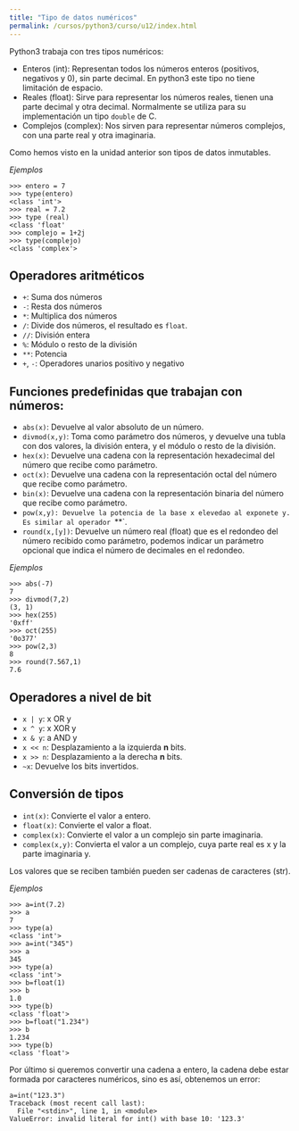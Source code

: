 ```yaml
---
title: "Tipo de datos numéricos"
permalink: /cursos/python3/curso/u12/index.html
---
```


Python3 trabaja con tres tipos numéricos:

* Enteros (int): Representan todos los números enteros (positivos, negativos y 0), sin parte decimal. En python3 este tipo no tiene limitación de espacio. 
* Reales (float): Sirve para representar los números reales, tienen una parte decimal y otra  decimal. Normalmente se utiliza para su implementación un tipo `double` de C. 
* Complejos (complex): Nos sirven para representar números complejos, con una parte real y otra imaginaria.

Como hemos visto en la unidad anterior son tipos de datos inmutables.

*Ejemplos*

	>>> entero = 7
	>>> type(entero)
	<class 'int'>
	>>> real = 7.2
	>>> type (real)
	<class 'float'
	>>> complejo = 1+2j
	>>> type(complejo)
	<class 'complex'>

## Operadores aritméticos

* `+`: Suma dos números
* `-`: Resta dos números
* `*`: Multiplica dos números
* `/`: Divide dos números, el resultado es `float`.
* `//`: División entera
* `%`: Módulo o resto de la división
* `**`: Potencia
* `+`, `-`: Operadores unarios positivo y negativo

## Funciones predefinidas que trabajan con números:

* `abs(x)`: Devuelve al valor absoluto de un número.
* `divmod(x,y)`: Toma como parámetro dos números, y devuelve una tubla con dos valores, la división entera, y el módulo o resto de la división.
* `hex(x)`: Devuelve una cadena con la representación hexadecimal del número que recibe como parámetro.
* `oct(x)`: Devuelve una cadena con la representación octal del número que recibe como parámetro.
* `bin(x)`: Devuelve una cadena con la representación binaria del número que recibe como parámetro.
* `pow(x,y): Devuelve la potencia de la base x elevedao al exponete y. Es similar al operador `**`.
* `round(x,[y])`: Devuelve un número real (float) que es el redondeo del número recibido como parámetro, podemos indicar un parámetro opcional que indica el número de decimales en el redondeo.

*Ejemplos*

	>>> abs(-7)
	7
	>>> divmod(7,2)
	(3, 1)
	>>> hex(255)
	'0xff'
	>>> oct(255)
	'0o377'
	>>> pow(2,3)
	8
	>>> round(7.567,1)
	7.6


## Operadores a nivel de bit

* `x | y`: x OR y	
* `x ^ y`: x XOR y 	 
* `x & y`: a AND y 	 
* `x << n`: Desplazamiento a la izquierda **n** bits.
* `x >> n`: Desplazamiento a la derecha **n** bits.
* `~x`: Devuelve los bits invertidos.

## Conversión de tipos

* `int(x)`: Convierte el valor a entero.
* `float(x)`: Convierte el valor a float.
* `complex(x)`: Convierte el valor a un complejo sin parte imaginaria.
* `complex(x,y)`: Convierta el valor a un complejo, cuya parte real es x y la parte imaginaria y.

Los valores que se reciben también pueden ser cadenas de caracteres (str).

*Ejemplos*

	>>> a=int(7.2)
	>>> a
	7
	>>> type(a)
	<class 'int'>
	>>> a=int("345")
	>>> a
	345
	>>> type(a)
	<class 'int'>
	>>> b=float(1)
	>>> b
	1.0
	>>> type(b)
	<class 'float'>
	>>> b=float("1.234")
	>>> b
	1.234
	>>> type(b)
	<class 'float'>

Por último si queremos convertir una cadena a entero, la cadena debe estar formada por caracteres numéricos, sino es así, obtenemos un error:

	a=int("123.3")
	Traceback (most recent call last):
	  File "<stdin>", line 1, in <module>
	ValueError: invalid literal for int() with base 10: '123.3'
